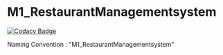 # M1_RestaurantManagementsystem

[![Codacy Badge](https://api.codacy.com/project/badge/Grade/d80a0f2148aa497cb75e4feb7ec0eaab)](https://app.codacy.com/gh/rbahamani/M1_RestaurantManagementsystem?utm_source=github.com&utm_medium=referral&utm_content=rbahamani/M1_RestaurantManagementsystem&utm_campaign=Badge_Grade_Settings)

Naming Convention : "M1_RestaurantManagementsystem"

